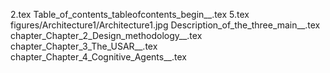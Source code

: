 2.tex
Table_of_contents_tableofcontents_begin__.tex
5.tex
figures/Architecture1/Architecture1.jpg
Description_of_the_three_main__.tex
chapter_Chapter_2_Design_methodology__.tex
chapter_Chapter_3_The_USAR__.tex
chapter_Chapter_4_Cognitive_Agents__.tex